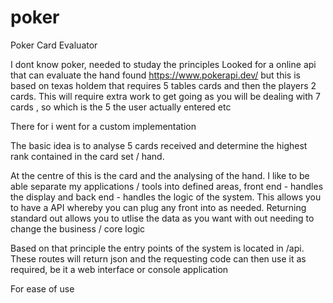 # poker
Poker Card Evaluator

I dont know poker, needed to studay the principles
Looked for a online api that can evaluate the hand found https://www.pokerapi.dev/ but this is based on texas holdem that requires 5 tables cards and then the players 2 cards. This will require extra work to get going as you will be dealing with 7 cards , so which is the 5 the user actually entered etc

There for i went for a custom implementation

The basic idea is to analyse 5 cards received and determine the highest rank contained in the card set / hand.

At the centre of this is the card and the analysing of the hand. I like to be able separate my applications / tools into defined areas, front end - handles the display and back end - handles the logic of the system. This allows you to have a API whereby you can plug any front into as needed. Returning standard out allows you to utlise the data as you want with out needing to change the business /  core logic

Based on that principle the entry points of the system is located in /api. These routes will return json and the requesting code can then use it as required, be it a web interface or console application

For ease of use 
